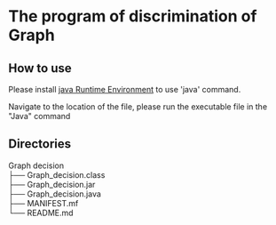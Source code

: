 #  The program of discrimination of Graph

## How to use

Please install [java Runtime Environment](http://www.oracle.com/technetwork/java/javase/downloads/index.html) to use 'java' command.

Navigate to the location of the file, please run the executable file in the "Java" command

## Directories

Graph decision  
  ├── Graph_decision.class  
  ├── Graph_decision.jar  
  ├── Graph_decision.java  
  ├── MANIFEST.mf  
  └── README.md  